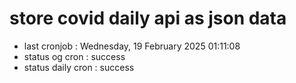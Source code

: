 # store covid daily api as json data

- last cronjob : Wednesday, 19 February 2025 01:11:08
- status og cron : success
- status daily cron : success
      
      
